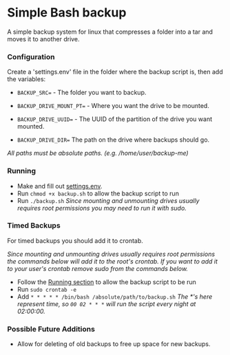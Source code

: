 # Simple Bash backup
A simple backup system for linux that compresses a folder into a tar and moves it to another drive.

### Configuration
Create a 'settings.env' file in the folder where the backup script is, then add the variables:

- ```BACKUP_SRC=``` - The folder you want to backup.

- ```BACKUP_DRIVE_MOUNT_PT=``` - Where you want the drive to be mounted.

- ```BACKUP_DRIVE_UUID=``` - The UUID of the partition of the drive you want mounted.

- ```BACKUP_DRIVE_DIR=``` The path on the drive where backups should go.

*All paths must be absolute paths. (e.g. /home/user/backup-me)*

### Running
- Make and fill out [settings.env](#configuration).
- Run ```chmod +x backup.sh``` to allow the backup script to run
- Run ```./backup.sh``` *Since mounting and unmounting drives usually requires root permissions you may need to run it with sudo.*

### Timed Backups
For timed backups you should add it to crontab.

*Since mounting and unmounting drives usually requires root permissions the commands below will add it to the root's crontab.
If you want to add it to your user's crontab remove sudo from the commands below.*

- Follow the [Running section](#running) to allow the backup script to be run
- Run ```sudo crontab -e```
- Add ```* * * * * /bin/bash /absolute/path/to/backup.sh```
*The \*'s here represent time, so ```00 02 * * *``` will run the script every night at 02:00:00.*

### Possible Future Additions
- Allow for deleting of old backups to free up space for new backups.
